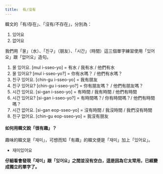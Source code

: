 ```yaml
---
title:  有/沒有
---
```


韓文的「有/存在」、「沒有/不存在」，分別為：

1. 있어요
2. 없어요

我們用「물」（水）、「친구」（朋友）、「시간」（時間）這三個單字練習使用「있어요」跟「없어요」造句。

1. 물 있어요. [mul i-sseo-yo] = 有水 / 我有水 / 他們有水
2. 물 있어요? [mul i-sseo-yo?] = 你有水嗎？ / 他們有水嗎？
3. 친구 있어요. [chin-gu i-sseo-yo] = 我有朋友
4. 친구 있어요? [chin-gu i-sseo-yo?] = 你有朋友嗎？ / 他們有朋友嗎？
5. 시간 있어요. [si-gan i-sseo-yo] = 有時間 / 我有時間 / 他們有時間
6. 시간 있어요? [si-gan i-sseo-yo?] = 有時間嗎？/ 你有時間嗎？/ 他們有時間嗎？
8. 시간 없어요. [si-gan eop-sseo-yo] = 沒有時間 / 我沒時間 / 我們沒有時間
9. 친구 없어요. [chin-gu eop-sseo-yo] = 我沒有朋友

#### 如何用韓文說「很有趣」？

趣味的韓文是「재미」，可想而知「有趣」的韓文便是「재미」加上「있어요」。

- 재미있어요

**仔細看會發現「재미」跟「있어요」之間並沒有空白，這是因為它太常用，已經變成獨立的單字了。**
